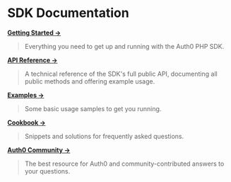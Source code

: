 # SDK Documentation

**[Getting Started →](Getting%20Started)**

> Everything you need to get up and running with the Auth0 PHP SDK.

**[API Reference →](API)**

> A technical reference of the SDK's full public API, documenting all public methods and offering example usage.

**[Examples →](Examples)**

> Some basic usage samples to get you running.

**[Cookbook →](Cookbook)**

> Snippets and solutions for frequently asked questions.

**[Auth0 Community →](https://community.auth0.com)**

> The best resource for Auth0 and community-contributed answers to your questions.
